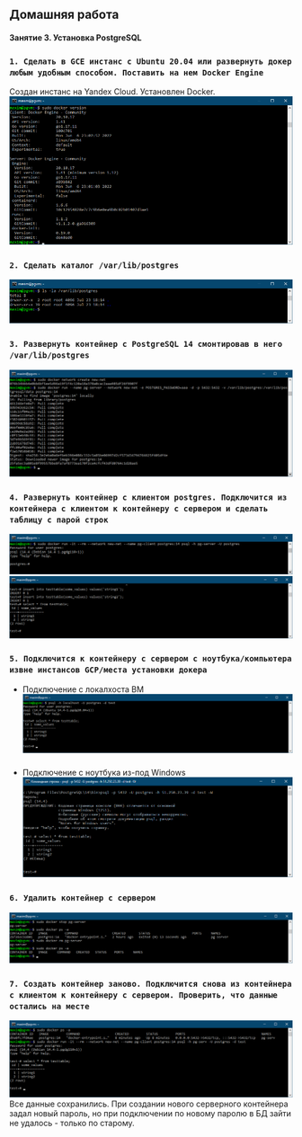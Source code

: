 ## Домашняя работа
#### Занятие 3. Установка PostgreSQL
### `1. Cделать в GCE инстанс с Ubuntu 20.04 или развернуть докер любым удобным способом. Поставить на нем Docker Engine`


Создан инстанс на Yandex Cloud. Установлен Docker.
![01](https://github.com/MaximM88/PGLessons202206/blob/main/3-1.png?raw=true)

### `2. Cделать каталог /var/lib/postgres`

![2](https://github.com/MaximM88/PGLessons202206/blob/main/3-2.png?raw=true)

### `3. Развернуть контейнер с PostgreSQL 14 смонтировав в него /var/lib/postgres`
![3](https://github.com/MaximM88/PGLessons202206/blob/main/3-3.png?raw=true)

### `4. Развернуть контейнер с клиентом postgres. Подключится из контейнера с клиентом к контейнеру с сервером и сделать таблицу с парой строк`

![4](https://github.com/MaximM88/PGLessons202206/blob/main/3-4.png?raw=true)
![4](https://github.com/MaximM88/PGLessons202206/blob/main/3-5.png?raw=true)
### `5. Подключится к контейнеру с сервером с ноутбука/компьютера извне инстансов GCP/места установки докера`
- Подключение с локалхоста ВМ
![6](https://github.com/MaximM88/PGLessons202206/blob/main/3-6.png?raw=true)
###
- Подключение с ноутбука из-под Windows
![7](https://github.com/MaximM88/PGLessons202206/blob/main/3-7.png?raw=true)
### `6. Удалить контейнер с сервером`
![8](https://github.com/MaximM88/PGLessons202206/blob/main/3-8.png?raw=true)

### `7. Создать контейнер заново. Подключится снова из контейнера с клиентом к контейнеру с сервером. Проверить, что данные остались на месте`

![q3](https://github.com/MaximM88/PGLessons202206/blob/main/3-9.png?raw=true)
Все данные сохранились. При создании нового серверного контейнера задал новый пароль, но при подключении по новому паролю в БД зайти не удалось - только по старому.
